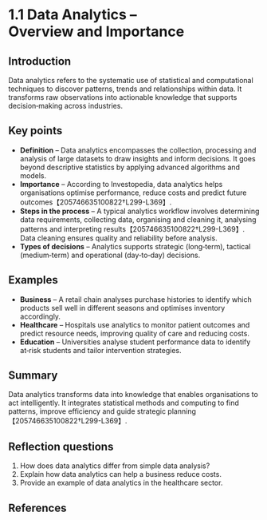 # 1.1 Data Analytics – Overview and Importance

## Introduction

Data analytics refers to the systematic use of statistical and computational techniques to discover patterns, trends and relationships within data. It transforms raw observations into actionable knowledge that supports decision‑making across industries.

## Key points

* **Definition** – Data analytics encompasses the collection, processing and analysis of large datasets to draw insights and inform decisions. It goes beyond descriptive statistics by applying advanced algorithms and models.
* **Importance** – According to Investopedia, data analytics helps organisations optimise performance, reduce costs and predict future outcomes【205746635100822†L299-L369】.
* **Steps in the process** – A typical analytics workflow involves determining data requirements, collecting data, organising and cleaning it, analysing patterns and interpreting results【205746635100822†L299-L369】. Data cleaning ensures quality and reliability before analysis.
* **Types of decisions** – Analytics supports strategic (long‑term), tactical (medium‑term) and operational (day‑to‑day) decisions.

## Examples

* **Business** – A retail chain analyses purchase histories to identify which products sell well in different seasons and optimises inventory accordingly.
* **Healthcare** – Hospitals use analytics to monitor patient outcomes and predict resource needs, improving quality of care and reducing costs.
* **Education** – Universities analyse student performance data to identify at‑risk students and tailor intervention strategies.

## Summary

Data analytics transforms data into knowledge that enables organisations to act intelligently. It integrates statistical methods and computing to find patterns, improve efficiency and guide strategic planning【205746635100822†L299-L369】.

## Reflection questions

1. How does data analytics differ from simple data analysis?
2. Explain how data analytics can help a business reduce costs.
3. Provide an example of data analytics in the healthcare sector.

## References

[^1]: Investopedia article explaining importance and steps of data analytics【205746635100822†L299-L369】.
